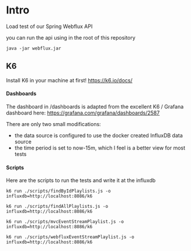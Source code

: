 # Intro
Load test of our Spring Webflux API

you can run the api using in the root of this repository
```
java -jar webflux.jar
```
## K6
Install K6 in your machine at first!
https://k6.io/docs/

#### Dashboards
The dashboard in /dashboards is adapted from the excellent K6 / Grafana dashboard here:
https://grafana.com/grafana/dashboards/2587

There are only two small modifications:
* the data source is configured to use the docker created InfluxDB data source
* the time period is set to now-15m, which I feel is a better view for most tests

#### Scripts

Here are the scripts to run the tests and write it at the influxdb
```
k6 run ./scripts/findByIdPlaylists.js -o influxdb=http://localhost:8086/k6 

k6 run ./scripts/findAllPlaylists.js -o influxdb=http://localhost:8086/k6 

k6 run ./scripts/mvcEventStreamPlaylist.js -o influxdb=http://localhost:8086/k6 

k6 run ./scripts/webfluxEventStreamPlaylist.js -o influxdb=http://localhost:8086/k6 

```